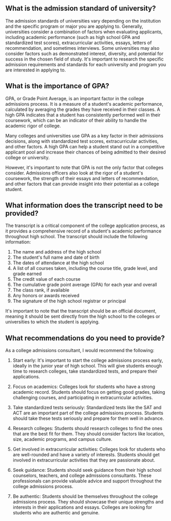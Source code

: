 ## What is the admission standard of university?
The admission standards of universities vary depending on the institution and the specific program or major you are applying to. Generally, universities consider a combination of factors when evaluating applicants, including academic performance (such as high school GPA and standardized test scores), extracurricular activities, essays, letters of recommendation, and sometimes interviews. Some universities may also consider factors such as demonstrated interest, diversity, and potential for success in the chosen field of study. It's important to research the specific admission requirements and standards for each university and program you are interested in applying to.
## What is the importance of GPA?
GPA, or Grade Point Average, is an important factor in the college admissions process. It is a measure of a student's academic performance, calculated by averaging the grades they have received in their classes. A high GPA indicates that a student has consistently performed well in their coursework, which can be an indicator of their ability to handle the academic rigor of college.

Many colleges and universities use GPA as a key factor in their admissions decisions, along with standardized test scores, extracurricular activities, and other factors. A high GPA can help a student stand out in a competitive applicant pool and increase their chances of being admitted to their desired college or university.

However, it's important to note that GPA is not the only factor that colleges consider. Admissions officers also look at the rigor of a student's coursework, the strength of their essays and letters of recommendation, and other factors that can provide insight into their potential as a college student.
## What information does the transcript need to be provided?
The transcript is a critical component of the college application process, as it provides a comprehensive record of a student's academic performance throughout high school. The transcript should include the following information:

1. The name and address of the high school
2. The student's full name and date of birth
3. The dates of attendance at the high school
4. A list of all courses taken, including the course title, grade level, and grade earned
5. The credit value of each course
6. The cumulative grade point average (GPA) for each year and overall
7. The class rank, if available
8. Any honors or awards received
9. The signature of the high school registrar or principal

It's important to note that the transcript should be an official document, meaning it should be sent directly from the high school to the colleges or universities to which the student is applying.
## What recommendations do you need to provide?
As a college admissions consultant, I would recommend the following:

1. Start early: It's important to start the college admissions process early, ideally in the junior year of high school. This will give students enough time to research colleges, take standardized tests, and prepare their applications.

2. Focus on academics: Colleges look for students who have a strong academic record. Students should focus on getting good grades, taking challenging courses, and participating in extracurricular activities.

3. Take standardized tests seriously: Standardized tests like the SAT and ACT are an important part of the college admissions process. Students should take these tests seriously and prepare for them well in advance.

4. Research colleges: Students should research colleges to find the ones that are the best fit for them. They should consider factors like location, size, academic programs, and campus culture.

5. Get involved in extracurricular activities: Colleges look for students who are well-rounded and have a variety of interests. Students should get involved in extracurricular activities that they are passionate about.

6. Seek guidance: Students should seek guidance from their high school counselors, teachers, and college admissions consultants. These professionals can provide valuable advice and support throughout the college admissions process.

7. Be authentic: Students should be themselves throughout the college admissions process. They should showcase their unique strengths and interests in their applications and essays. Colleges are looking for students who are authentic and genuine.
